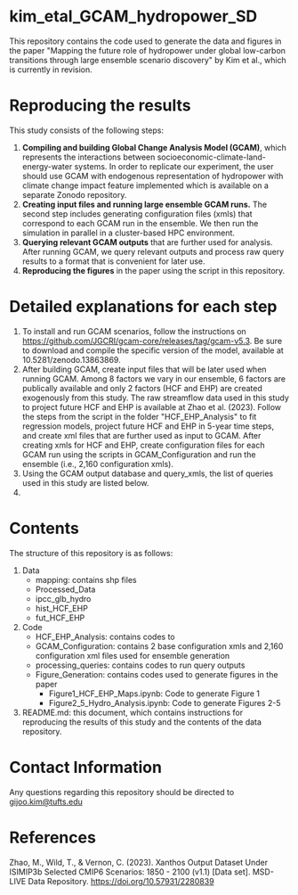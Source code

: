 # kim_etal_GCAM_hydropower_SD

This repository contains the code used to generate the data and figures in the paper "Mapping the future role of hydropower under global low-carbon transitions through large ensemble scenario discovery" by Kim et al., which is currently in revision.

# Reproducing the results
This study consists of the following steps:
 1. **Compiling and building Global Change Analysis Model (GCAM)**, which represents the interactions between socioeconomic-climate-land-energy-water systems. In order to replicate our experiment, the user should use GCAM with endogenous representation of hydropower with climate change impact feature implemented which is available on a separate Zonodo repository.
 2. **Creating input files and running large ensemble GCAM runs.** The second step includes generating configuration files (xmls) that correspond to each GCAM run in the ensemble. We then run the simulation in parallel in a cluster-based HPC environment.
 3. **Querying relevant GCAM outputs** that are further used for analysis. After running GCAM, we query relevant outputs and process raw query results to a format that is convenient for later use.
 4. **Reproducing the figures** in the paper using the script in this repository.

# Detailed explanations for each step
1. To install and run GCAM scenarios, follow the instructions on https://github.com/JGCRI/gcam-core/releases/tag/gcam-v5.3. Be sure to download and compile the specific version of the model, available at 10.5281/zenodo.13863869.
2. After building GCAM, create input files that will be later used when running GCAM. Among 8 factors we vary in our ensemble, 6 factors are publically available and only 2 factors (HCF and EHP) are created exogenously from this study. The raw streamflow data used in this study to project future HCF and EHP is available at Zhao et al. (2023). Follow the steps from the script in the folder "HCF_EHP_Analysis" to fit regression models, project future HCF and EHP in 5-year time steps, and create xml files that are further used as input to GCAM. After creating xmls for HCF and EHP, create configuration files for each GCAM run using the scripts in GCAM_Configuration and run the ensemble (i.e., 2,160 configuration xmls). 
3. Using the GCAM output database and query_xmls, the list of queries used in this study are listed below.
4. 

# Contents
The structure of this repository is as follows:
1. Data
   * mapping: contains shp files 
   * Processed_Data
   * ipcc_glb_hydro
   * hist_HCF_EHP
   * fut_HCF_EHP
2. Code
   * HCF_EHP_Analysis: contains codes to 
   * GCAM_Configuration: contains 2 base configuration xmls and 2,160 configuration xml files used for ensemble generation
   * processing_queries: contains codes to run query outputs
   * Figure_Generation: contains codes used to generate figures in the paper
      * Figure1_HCF_EHP_Maps.ipynb: Code to generate Figure 1
      * Figure2_5_Hydro_Analysis.ipynb: Code to generate Figures 2-5
3. README.md: this document, which contains instructions for reproducing the results of this study and the contents of the data repository.

# Contact Information
Any questions regarding this repository should be directed to gijoo.kim@tufts.edu

# References
Zhao, M., Wild, T., & Vernon, C. (2023). Xanthos Output Dataset Under ISIMIP3b Selected CMIP6 Scenarios: 1850 - 2100 (v1.1) [Data set]. MSD-LIVE Data Repository. https://doi.org/10.57931/2280839
